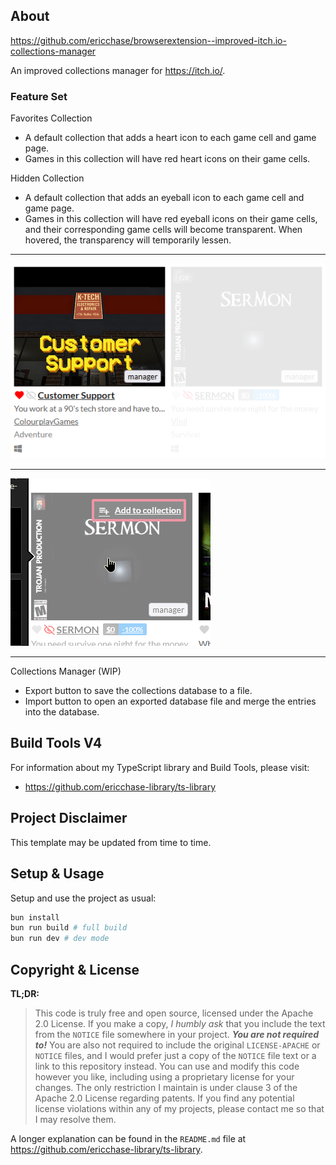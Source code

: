 ## About

https://github.com/ericchase/browserextension--improved-itch.io-collections-manager

An improved collections manager for https://itch.io/.

### Feature Set

Favorites Collection

- A default collection that adds a heart icon to each game cell and game page.
- Games in this collection will have red heart icons on their game cells.

Hidden Collection

- A default collection that adds an eyeball icon to each game cell and game page.
- Games in this collection will have red eyeball icons on their game cells, and their corresponding game cells will become transparent. When hovered, the transparency will temporarily lessen.

---

![favorited and hidden game cells](example-game-cells.png)

---

![hidden game cell hovered](example-game-cell-hovered.png)

---

Collections Manager (WIP)

- Export button to save the collections database to a file.
- Import button to open an exported database file and merge the entries into the database.

## Build Tools V4

For information about my TypeScript library and Build Tools, please visit:

- https://github.com/ericchase-library/ts-library

## Project Disclaimer

This template may be updated from time to time.

## Setup & Usage

Setup and use the project as usual:

```bash
bun install
bun run build # full build
bun run dev # dev mode
```

## Copyright & License

**TL;DR:**

> This code is truly free and open source, licensed under the Apache 2.0 License. If you make a copy, _I humbly ask_ that you include the text from the `NOTICE` file somewhere in your project. **_You are not required to!_** You are also not required to include the original `LICENSE-APACHE` or `NOTICE` files, and I would prefer just a copy of the `NOTICE` file text or a link to this repository instead. You can use and modify this code however you like, including using a proprietary license for your changes. The only restriction I maintain is under clause 3 of the Apache 2.0 License regarding patents. If you find any potential license violations within any of my projects, please contact me so that I may resolve them.

A longer explanation can be found in the `README.md` file at https://github.com/ericchase-library/ts-library.
